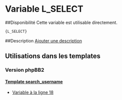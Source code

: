 # Variable L_SELECT

##Disponibilité
Cette variable est utilisable directement.

```html
{L_SELECT}
```

##Description
[Ajouter une description](https://fa-tvars.appspot.com/var/L_SELECT)

## Utilisations dans les templates

### Version phpBB2

#### [Template search_username](subsilver/search_username.md#readme)
* [Variable &agrave; la ligne 18](../subsilver/search_username.tpl#L18)